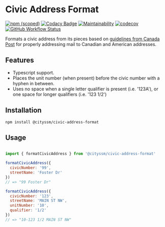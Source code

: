 # Civic Address Format

[![npm (scoped)](https://img.shields.io/npm/v/@cityssm/civic-address-format)](https://www.npmjs.com/package/@cityssm/civic-address-format)
[![Codacy Badge](https://app.codacy.com/project/badge/Grade/bc565583138143578c48dfc3e6daec66)](https://www.codacy.com/gh/cityssm/civic-address-format/dashboard?utm_source=github.com&amp;utm_medium=referral&amp;utm_content=cityssm/civic-address-format&amp;utm_campaign=Badge_Grade)
[![Maintainability](https://api.codeclimate.com/v1/badges/fb7201564a832823e6c6/maintainability)](https://codeclimate.com/github/cityssm/civic-address-format/maintainability)
[![codecov](https://codecov.io/gh/cityssm/civic-address-format/branch/main/graph/badge.svg?token=JZX2EZXFPE)](https://codecov.io/gh/cityssm/civic-address-format)
[![GitHub Workflow Status](https://img.shields.io/github/actions/workflow/status/cityssm/civic-address-format/coverage.yml)](https://github.com/cityssm/civic-address-format/actions/workflows/coverage.yml)

Formats a civic address from its pieces based on
[guidelines from Canada Post](https://www.canadapost-postescanada.ca/cpc/en/support/kb/addressing/accuracy/addressing-mail-accurately)
for properly addressing mail to Canadian and American addresses.

## Features

- Typescript support.
- Places the unit number (when present) before the civic number with a hyphen in between.
- Uses no space when a single letter qualifier is present (i.e. '123A'), or one space for longer qualifiers (i.e. '123 1/2')

## Installation

    npm install @cityssm/civic-address-format

## Usage

```javascript

import { formatCivicAddress } from '@cityssm/civic-address-format'

formatCivicAddress({
  civicNumber: '99',
  streetName: 'Foster Dr'
})
// => "99 Foster Dr"

formatCivicAddress({
  civicNumber: '123',
  streetName: 'MAIN ST NW',
  unitNumber: '10',
  qualifier: '1/2'
})
// => "10-123 1/2 MAIN ST NW"
